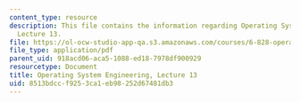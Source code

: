 ```yaml
---
content_type: resource
description: This file contains the information regarding Operating System Engineering,
  Lecture 13.
file: https://ol-ocw-studio-app-qa.s3.amazonaws.com/courses/6-828-operating-system-engineering-fall-2012/8513bdccf9253ca1eb98252d67481db3_MIT6_828F12_lec13_notes.pdf
file_type: application/pdf
parent_uid: 918acd06-aca5-1088-ed18-7978df900929
resourcetype: Document
title: Operating System Engineering, Lecture 13
uid: 8513bdcc-f925-3ca1-eb98-252d67481db3
---
```

